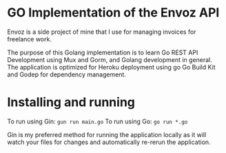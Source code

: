 # GO Implementation of the Envoz API

Envoz is a side project of mine that I use for managing invoices for freelance work. 

The purpose of this Golang implementation is to learn Go REST API Development using Mux and Gorm, and Golang development in general. The application is optimized for Heroku deployment using go Go Build Kit and Godep for dependency management.



# Installing and running

To run using Gin: `gun run main.go`
To run using Go: `go run *.go`

Gin is my preferred method for running the application locally as it will watch your files for changes and automatically re-rerun the application.
 